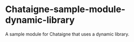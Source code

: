# Chataigne-sample-module-dynamic-library
A sample module for Chataigne that uses a dynamic library.
